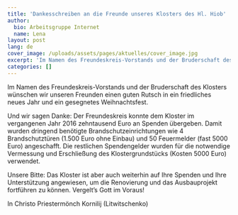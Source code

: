 ```yaml
---
title: 'Dankesschreiben an die Freunde unseres Klosters des Hl. Hiob'
author:
  bio: Arbeitsgruppe Internet
  name: Lena
layout: post
lang: de
cover_image: /uploads/assets/pages/aktuelles/cover_image.jpg
excerpt: 'Im Namen des Freundeskreis-Vorstands und der Bruderschaft des Klosters wünschen wir unseren Freunden einen guten Rutsch in ein friedliches neues Jahr und ein gesegnetes Weihnachtsfest. Und wir sagen Danke - der Freundeskreis konnte dem Kloster im vergangenen Jahr 2016 zehntausend Euro an Spenden übergeben.'
categories: []
---
```

Im Namen des Freundeskreis-Vorstands und der Bruderschaft des Klosters wünschen wir unseren Freunden einen guten Rutsch in ein friedliches neues Jahr und ein gesegnetes Weihnachtsfest.

Und wir sagen Danke: Der Freundeskreis konnte dem Kloster im vergangenen Jahr 2016 zehntausend Euro an Spenden übergeben. Damit wurden dringend benötigte Brandschutzeinrichtungen wie 4 Brandschutztüren (1.500 Euro ohne Einbau) und 50 Feuermelder (fast 5000 Euro) angeschafft. Die restlichen Spendengelder wurden für die notwendige Vermessung und Erschließung des Klostergrundstücks (Kosten 5000 Euro) verwendet.

Unsere Bitte: Das Kloster ist aber auch weiterhin auf Ihre Spenden und Ihre Unterstützung angewiesen, um die Renovierung und das Ausbauprojekt fortführen zu können. Vergelt’s Gott im Voraus!

In Christo
Priestermönch Kornilij (Litwitschenko)

